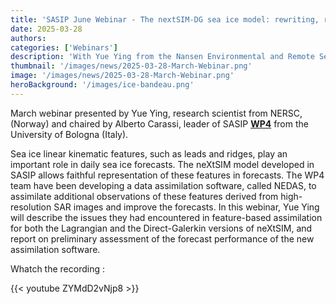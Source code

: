 ```yaml
---
title: 'SASIP June Webinar - The nextSIM-DG sea ice model: rewriting, reusing and refactoring'
date: 2025-03-28
authors:
categories: ['Webinars']
description: 'With Yue Ying from the Nansen Environmental and Remote Sensing Center (NERSC), Norway'
thumbnail: '/images/news/2025-03-28-March-Webinar.png'  
image: '/images/news/2025-03-28-March-Webinar.png'
heroBackground: '/images/ice-bandeau.png'
---
```


March webinar presented by Yue Ying, research scientist from NERSC, (Norway) and chaired by Alberto Carassi, leader of SASIP [**WP4**](https://sasip-climate.github.io/research/work-package-four/) from the University of Bologna (Italy). 

Sea ice linear kinematic features, such as leads and ridges, play an important role in daily sea ice forecasts. The neXtSIM model developed in SASIP allows faithful representation of these features in forecasts. The WP4 team have been developing a data assimilation software, called NEDAS, to assimilate additional observations of these features derived from high-resolution SAR images and improve the forecasts. In this webinar, Yue Ying will describe the issues they had encountered in feature-based assimilation for both the Lagrangian and the Direct-Galerkin versions of neXtSIM, and report on preliminary assessment of the forecast performance of the new assimilation software.
  
Whatch the recording : 

{{< youtube ZYMdD2vNjp8 >}}   

